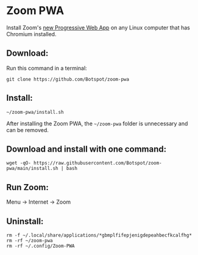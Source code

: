 # Zoom PWA

Install Zoom's [new Progressive Web App](https://pwa.zoom.us/wc) on any Linux computer that has Chromium installed.

## Download:
Run this command in a terminal:
```
git clone https://github.com/Botspot/zoom-pwa
```
## Install:
```
~/zoom-pwa/install.sh
```
After installing the Zoom PWA, the `~/zoom-pwa` folder is unnecessary and can be removed.

## Download and install with one command:
```
wget -qO- https://raw.githubusercontent.com/Botspot/zoom-pwa/main/install.sh | bash
```
## Run Zoom:
Menu -> Internet -> Zoom
## Uninstall:
```
rm -f ~/.local/share/applications/*gbmplfifepjenigdepeahbecfkcalfhg*
rm -rf ~/zoom-pwa
rm -rf ~/.config/Zoom-PWA
```

